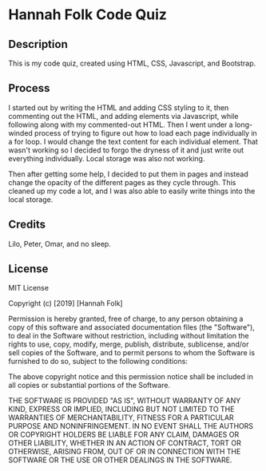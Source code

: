 Hannah Folk Code Quiz
=======

## Description

This is my code quiz, created using HTML, CSS, Javascript, and Bootstrap.

## Process

I started out by writing the HTML and adding CSS styling to it, then commenting out the HTML, and adding elements via Javascript, while following along with my commented-out HTML. Then I went under a long-winded process of trying to figure out how to load each page individually in a for loop. I would change the text content for each individual element. That wasn't working so I decided to forgo the dryness of it and just write out everything individually. Local storage was also not working.

Then after getting some help, I decided to put them in pages and instead change the opacity of the different pages as they cycle through. This cleaned up my code a lot, and I was also able to easily write things into the local storage.

## Credits

Lilo, Peter, Omar, and no sleep.

## License

MIT License

Copyright (c) [2019] [Hannah Folk]

Permission is hereby granted, free of charge, to any person obtaining a copy
of this software and associated documentation files (the "Software"), to deal
in the Software without restriction, including without limitation the rights
to use, copy, modify, merge, publish, distribute, sublicense, and/or sell
copies of the Software, and to permit persons to whom the Software is
furnished to do so, subject to the following conditions:

The above copyright notice and this permission notice shall be included in all
copies or substantial portions of the Software.

THE SOFTWARE IS PROVIDED "AS IS", WITHOUT WARRANTY OF ANY KIND, EXPRESS OR
IMPLIED, INCLUDING BUT NOT LIMITED TO THE WARRANTIES OF MERCHANTABILITY,
FITNESS FOR A PARTICULAR PURPOSE AND NONINFRINGEMENT. IN NO EVENT SHALL THE
AUTHORS OR COPYRIGHT HOLDERS BE LIABLE FOR ANY CLAIM, DAMAGES OR OTHER
LIABILITY, WHETHER IN AN ACTION OF CONTRACT, TORT OR OTHERWISE, ARISING FROM,
OUT OF OR IN CONNECTION WITH THE SOFTWARE OR THE USE OR OTHER DEALINGS IN THE
SOFTWARE.